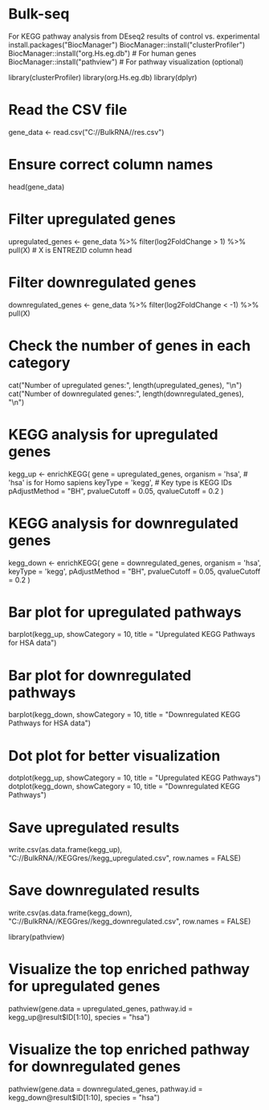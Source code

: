 # Bulk-seq
For KEGG pathway analysis from DEseq2 results of control vs. experimental
install.packages("BiocManager")
BiocManager::install("clusterProfiler")
BiocManager::install("org.Hs.eg.db")  # For human genes
BiocManager::install("pathview")      # For pathway visualization (optional)

library(clusterProfiler)
library(org.Hs.eg.db)
library(dplyr)

# Read the CSV file
gene_data <- read.csv("C://BulkRNA//res.csv")

# Ensure correct column names
head(gene_data)


# Filter upregulated genes
upregulated_genes <- gene_data %>% 
  filter(log2FoldChange > 1) %>% 
  pull(X) # X is ENTREZID column head


# Filter downregulated genes
downregulated_genes <- gene_data %>% 
  filter(log2FoldChange < -1) %>% 
  pull(X)

# Check the number of genes in each category
cat("Number of upregulated genes:", length(upregulated_genes), "\n")
cat("Number of downregulated genes:", length(downregulated_genes), "\n")


# KEGG analysis for upregulated genes
kegg_up <- enrichKEGG(
  gene = upregulated_genes,
  organism = 'hsa',    # 'hsa' is for Homo sapiens
  keyType = 'kegg',    # Key type is KEGG IDs
  pAdjustMethod = "BH", 
  pvalueCutoff = 0.05, 
  qvalueCutoff = 0.2
)

# KEGG analysis for downregulated genes
kegg_down <- enrichKEGG(
  gene = downregulated_genes,
  organism = 'hsa',
  keyType = 'kegg',
  pAdjustMethod = "BH",
  pvalueCutoff = 0.05,
  qvalueCutoff = 0.2
)


# Bar plot for upregulated pathways
barplot(kegg_up, showCategory = 10, title = "Upregulated KEGG Pathways for HSA data") 

# Bar plot for downregulated pathways
barplot(kegg_down, showCategory = 10, title = "Downregulated KEGG Pathways for HSA data")

# Dot plot for better visualization
dotplot(kegg_up, showCategory = 10, title = "Upregulated KEGG Pathways")
dotplot(kegg_down, showCategory = 10, title = "Downregulated KEGG Pathways")


# Save upregulated results
write.csv(as.data.frame(kegg_up), "C://BulkRNA//KEGGres//kegg_upregulated.csv", row.names = FALSE)

# Save downregulated results
write.csv(as.data.frame(kegg_down), "C://BulkRNA//KEGGres//kegg_downregulated.csv", row.names = FALSE)


library(pathview)

# Visualize the top enriched pathway for upregulated genes
pathview(gene.data = upregulated_genes, pathway.id = kegg_up@result$ID[1:10], species = "hsa")

# Visualize the top enriched pathway for downregulated genes
pathview(gene.data = downregulated_genes, pathway.id = kegg_down@result$ID[1:10], species = "hsa")
